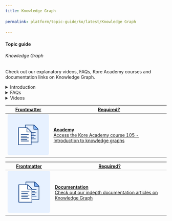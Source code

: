 ```yaml
---
title: Knowledge Graph

permalink: platform/topic-guide/ko/latest/Knowledge Graph

---
```

#### Topic guide
###### Knowledge Graph

  Check out our explanatory videos, FAQs, Kore Academy courses and documentation links on Knowledge Graph.

<details class="introduction-video">
  <summary>Introduction
  </summary>
  
   [![Introduction to Dialog Tasks](https://i.vimeocdn.com/video/873029368-78a366b9407757e066a37718d766be53d3cb90d7f27708590ca16a1400e95b89-d?mw=1300&mh=975&q=70)](https://drive.google.com/file/d/1H_ftFzlqxafj0lRx-xxOIhm6kXyB8lbo/preview)

  ##### Introduction to Knowledge Graphs
  Watch this short video on the introduction to knowledge Graphs

</details>

<details>
  <summary>FAQs
  </summary>

  <a class="doc-link" target="_blank" href="https://developer.kore.ai/docs/bots/bot-builder-tool/knowledge-task/creating-a-knowledge-graph/">
 
  What are Knowledge Tasks?

</a>

<a class="doc-link" target="_blank" href="https://developer.kore.ai/docs/bots/bot-builder-tool/knowledge-task/creating-a-knowledge-graph/">
 
  How to create a Knowledge Graph?

</a>


<a class="doc-link" target="_blank" href="https://developer.kore.ai/docs/bots/bot-builder-tool/knowledge-task/importing-the-bot-ontology-from-csv-or-json/">
 
  How to import or export a Knowledge Graph

</a>


<a class="doc-link" target="_blank" href="https://developer.kore.ai/docs/bots/nlp/knowledge-graph/#Create_Classes_and_Add_them_to_Terms">

  How to use classes in Knowledge Graph?

</a>

<a class="doc-link" target="_blank" href="https://developer.kore.ai/docs/bots/nlp/knowledge-graph/#Enter_Synonyms">

  How to use synonyms in Knowledge Graph?

</a>

<a class="doc-link" target="_blank" href="https://developer.kore.ai/docs/bots/chatbot-overview/nlp-guide/#Knowledge_Graph">

 How to train Knowledge Graph?

</a>

<a class="doc-link" target="_blank" href="https://developer.kore.ai/docs/bots/bot-builder-tool/knowledge-task/knowledge-extraction-service/">

  What is Knowledge Extraction service?

</a>

<a class="doc-link" target="_blank" href="https://developer.kore.ai/docs/bots/bot-builder-tool/knowledge-task/knowledge-extraction-service/#Extracting_FAQs_from_a_Website">

  How to extract FAQs from websites?

</a>

<a class="doc-link" target="_blank" href="https://developer.kore.ai/docs/bots/bot-builder-tool/knowledge-task/knowledge-extraction-service/#Extracting_FAQs_from_a_CSV_or_PDF_Document">

How to extract FAQs from documents?

</a>

<a class="doc-link" target="_blank" href="https://developer.kore.ai/docs/bots/bot-builder-tool/knowledge-task/knowledge-extraction-service/#Move_Selected_Question-Answers_to_the_Knowledge_Graph">

How to add extracted FAQs to Knowledge Graph?

</a>
  
<a class="doc-link" target="_blank" href="https://developer.kore.ai/docs/bots/bot-builder-tool/knowledge-task/knowledge-extraction-service/#Supported_Formats">

What are the formats supports for extraction?

</a>

</details>

<details >
  <summary>Videos
  </summary>

   <details-video>
   
   [![Introduction to Dialog Tasks](https://i.vimeocdn.com/video/873029368-78a366b9407757e066a37718d766be53d3cb90d7f27708590ca16a1400e95b89-d?mw=1300&mh=975&q=70)](https://drive.google.com/file/d/1H_ftFzlqxafj0lRx-xxOIhm6kXyB8lbo/preview)

  ##### Introduction to Knowledge Graph
 Watch this short video on the basics of creating Knowledge Graph
   </details-video>

  
</details>

<a class="doc-link" target="_blank" href="https://academy.kore.ai/Public/?li=tcTzvhFfxJcyCjRjSuMUNA%3d%3d">
 

| Frontmatter | Required? |
|-------------|-------------|
| ![alt text](images/docIcon.svg "Title") | **Academy**  <br /> Access the Kore Academy course 105 - Introduction to knowledge graphs | 


</a>


<a class="doc-link" target="_blank" href="https://developer.kore.ai/docs/bots/bot-builder-tool/knowledge-task/knowledge-ontology/">
 

| Frontmatter | Required? |
|-------------|-------------|
| ![alt text](images/docIcon.svg "Title") | **Documentation**  <br /> Check out our indepth documentation articles on Knowledge Graph | 


</a>
